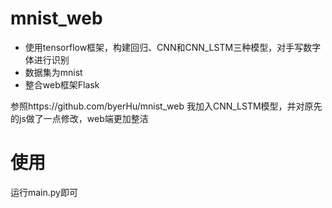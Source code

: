 # mnist_web

- 使用tensorflow框架，构建回归、CNN和CNN_LSTM三种模型，对手写数字体进行识别
- 数据集为mnist
- 整合web框架Flask

参照https://github.com/byerHu/mnist_web
我加入CNN_LSTM模型，并对原先的js做了一点修改，web端更加整洁
  
  # 使用
  运行main.py即可
